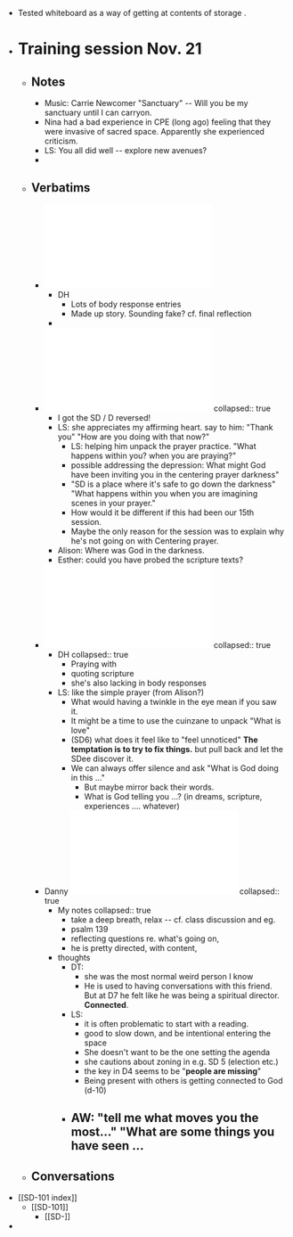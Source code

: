 - Tested whiteboard as  a way of getting at contents of storage .
- # Training session Nov. 21
	- ## Notes
		- Music: Carrie Newcomer "Sanctuary" -- Will you be my sanctuary until I can carryon.
		- Nina had a bad experience in CPE (long ago) feeling that they were invasive of sacred space. Apparently she experienced criticism.
		- LS: You all did well -- explore new avenues?
		-
	- ## Verbatims
		- ![Nina Wynn_ verbatim 11_22_24 copy.pdf](../assets/Nina_Wynn_verbatim_11_22_24_copy_1732195690551_0.pdf)
			- DH
				- Lots of body response entries
				- Made up story. Sounding fake? cf. final reflection
			-
		- ![DH verbatim module 1.pdf](../assets/DH_verbatim_module_1_1732195706183_0.pdf)
		  collapsed:: true
			- I got the SD / D reversed!
			- LS: she appreciates my affirming heart. say to him: "Thank you" "How are you doing with that now?"
				- LS: helping him unpack the prayer practice. "What happens within you? when you are praying?"
				- possible addressing the depression: What might God have been inviting you in the centering prayer darkness"
				- "SD is a place where it's safe to go down the darkness" "What happens within you when you are imagining scenes in your prayer."
				- How would it be different if this had been our 15th session.
				- Maybe the only reason for the session was to explain why he's not going on with Centering prayer.
			- Alison: Where was God in the darkness.
			- Esther: could you have probed the scripture texts?
		- ![Cherie - Fall Module 2024 Verbatim.pdf](../assets/Cherie_-_Fall_Module_2024_Verbatim_1732195726264_0.pdf)
		  collapsed:: true
			- DH
			  collapsed:: true
				- Praying with
				- quoting scripture
				- she's also lacking in body responses
			- LS: like the simple prayer (from Alison?)
				- What would having a twinkle in the eye mean if you saw it.
				- It might be a time to use the cuinzane to unpack "What is love"
				- (SD6) what does it feel like to "feel unnoticed" **The temptation is to try to fix things.** but pull back and let the SDee discover it.
				- We can always offer silence and ask "What is God doing in this ..."
					- But maybe mirror back their words.
					- What is God telling you ...? (in dreams, scripture, experiences .... whatever)
		- Danny ![Danny Trapp - verbatim assignment 11-21-24 DT.pdf](../assets/Danny_Trapp_-_verbatim_assignment_11-21-24_DT_1732205508747_0.pdf)
		  collapsed:: true
			- My notes
			  collapsed:: true
				- take a deep breath, relax -- cf. class discussion and eg.
				- psalm 139
				- reflecting questions re. what's going on,
				- he is pretty directed, with content,
			- thoughts
				- DT:
					- she was the most normal weird person I know
					- He is used to having conversations with this friend. But at D7 he felt like he was being a spiritual director. **Connected**.
				- LS:
					- it is often problematic to start with a reading.
					- good to slow down, and be intentional entering the space
					- She doesn't want to be the one setting the agenda
					- she cautions about zoning in e.g. SD 5 (election etc.)
					- the key in D4 seems to be "**people are missing**"
					- Being present with others is getting connected to God (d-10)
				- AW: "tell me what moves you the most..." "What are some things you have seen ...
					-
	- ## Conversations
- [[SD-101 index]]
	- [[SD-101]]
		- [[SD-]]
-